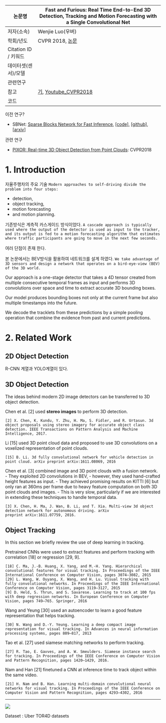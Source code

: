 |논문명 |Fast and Furious: Real Time End-to-End 3D Detection, Tracking and Motion Forecasting with a Single Convolutional Net |
| --- | --- |
| 저자\(소속\) | Wenjie Luo\(우버\) |
| 학회/년도 | CVPR 2018, [논문](http://openaccess.thecvf.com/content_cvpr_2018/papers/Luo_Fast_and_Furious_CVPR_2018_paper.pdf) |
| Citation ID / 키워드 | |
| 데이터셋(센서)/모델 | |
| 관련연구||
| 참고 | [기](https://www.utoronto.ca/news/autonomous-vehicles-u-t-researchers-make-advances-new-algorithm),  [Youtube_CVPR2018](https://youtu.be/Jl1NeziAHFY?t=24m32s) |
| 코드 ||






이전 연구?
- SBNet: [Sparse Blocks Network for Fast Inference](http://www.cs.toronto.edu/~mren/sbnet/index.html), [[code]](https://eng.uber.com/sbnet/), [[github]](https://github.com/uber/sbnet), [[arxiv]](https://arxiv.org/abs/1801.02108)

관련 연구
- [PIXOR: Real-time 3D Object Detection from Point Clouds](http://openaccess.thecvf.com/content_cvpr_2018/papers/Yang_PIXOR_Real-Time_3D_CVPR_2018_paper.pdf): CVPR2018


# 1. Introduction

자율주행차의 주요 기술 `Modern approaches to self-driving divide the problem into four steps: `
- detection, 
- object tracking, 
- motion forecasting
- and motion planning. 

기존방식은 계측적 카스게이드 방식이었다. `A cascade approach is typically used where the output of the detector is used as input to the tracker, and its output is fed to a motion forecasting algorithm that estimates where traffic participants are going to move in the next few seconds. `

여러 단점이 존재 한다. 


본 논문에서는 BEV방식을 활용하여 네트워크를 설계 하였다. `We take advantage of 3D sensors and design a network that operates on a bird-eye-view (BEV) of the 3D world.`


Our approach is a one-stage detector that takes a 4D tensor created from multiple consecutive temporal frames as input and performs 3D convolutions over space and time to extract accurate 3D bounding boxes. 

Our model produces bounding boxes not only at the current frame but also multiple timestamps into the future. 

We decode the tracklets from these predictions by a simple pooling operation that combine the evidence from past and current predictions.

# 2. Related Work

## 2D Object Detection

R-CNN 계열과 YOLO계열이 있다. 

## 3D Object Detection

The ideas behind modern 2D image detectors can be transferred to 3D object detection. 

Chen et al. [2] used **stereo images** to perform 3D detection. 

```
[2] X. Chen, K. Kundu, Y. Zhu, H. Ma, S. Fidler, and R. Urtasun. 3d object proposals using stereo imagery for accurate object class detection. IEEE Transactions on Pattern Analysis and Machine Intelligence, 2017.
```

Li [15] used 3D point cloud data and proposed to use 3D convolutions on a voxelized representation of point clouds. 


```
[15] B. Li. 3d fully convolutional network for vehicle detection in point cloud. arXiv preprint arXiv:1611.08069, 2016
```

Chen et al. [3] combined image and 3D point clouds with a fusion network. 
    - They exploited 2D convolutions in BEV, 
    - however, they used hand-crafted height features as input.
    - They achieved promising results on KITTI [6] but only ran at 360ms per frame due to heavy feature computation on both 3D point clouds and images. 
    - This is very slow, particularly if we are interested in extending these techniques to handle temporal data.


```
[3] X. Chen, H. Ma, J. Wan, B. Li, and T. Xia. Multi-view 3d object detection network for autonomous driving. arXiv
preprint arXiv:1611.07759, 2016. 
```



## Object Tracking

In this section we briefly review the use of deep learning in tracking. 

Pretrained CNNs were used to extract features and perform tracking with correlation [18] or regression [29, 9]. 

```
[18] C. Ma, J.-B. Huang, X. Yang, and M.-H. Yang. Hierarchical convolutional features for visual tracking. In Proceedings of the IEEE International Conference on Computer Vision, pages 3074–3082, 2015
[29] L. Wang, W. Ouyang, X. Wang, and H. Lu. Visual tracking with fully convolutional networks. In Proceedings of the IEEE International Conference on Computer Vision, pages 3119–3127, 2015
[9] D. Held, S. Thrun, and S. Savarese. Learning to track at 100 fps with deep regression networks. In European Conference on Computer Vision, pages 749–765. Springer, 2016
```

Wang and Yeung [30] used an autoencoder to learn a good feature representation that helps tracking. 

```
[30] N. Wang and D.-Y. Yeung. Learning a deep compact image representation for visual tracking. In Advances in neural information processing systems, pages 809–817, 2013
```

Tao et al. [27] used siamese matching networks to perform tracking. 

```
[27] R. Tao, E. Gavves, and A. W. Smeulders. Siamese instance search for tracking. In Proceedings of the IEEE Conference on Computer Vision and Pattern Recognition, pages 1420–1429, 2016.
```

Nam and Han [21] finetuned a CNN at inference time to track object within the same video.

```
[21] H. Nam and B. Han. Learning multi-domain convolutional neural networks for visual tracking. In Proceedings of the IEEE Conference on Computer Vision and Pattern Recognition, pages 4293–4302, 2016
```




---

![](https://i.imgur.com/wuNOkP6.png)

Dataset : Uber TOR4D datasets






